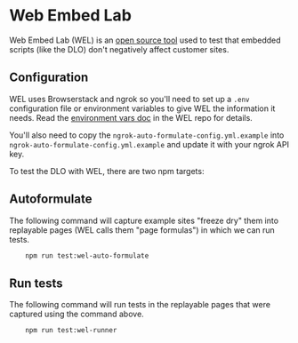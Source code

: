 # Web Embed Lab

Web Embed Lab (WEL) is an [open source tool](https://github.com/fullstorydev/web-embed-lab) used to test that embedded scripts (like the DLO) don't negatively affect customer sites.

## Configuration

WEL uses Browserstack and ngrok so you'll need to set up a `.env` configuration file or environment variables to give WEL the information it needs.  Read the [environment vars doc](https://github.com/fullstorydev/web-embed-lab/blob/master/docs/ENVIRONMENT_VARS.md) in the WEL repo for details.

You'll also need to copy the `ngrok-auto-formulate-config.yml.example` into `ngrok-auto-formulate-config.yml.example` and update it with your ngrok API key.

To test the DLO with WEL, there are two npm targets:

## Autoformulate

The following command will capture example sites "freeze dry" them into replayable pages (WEL calls them "page formulas") in which we can run tests.

```bash
	npm run test:wel-auto-formulate
```

## Run tests

The following command will run tests in the replayable pages that were captured using the command above.

```bash
	npm run test:wel-runner
```
